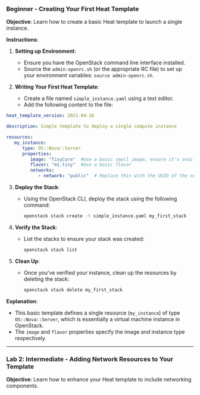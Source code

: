### Beginner - Creating Your First Heat Template

**Objective**: Learn how to create a basic Heat template to launch a single instance.

**Instructions**:

1. **Setting up Environment**:
    - Ensure you have the OpenStack command line interface installed.
    - Source the `admin-openrc.sh` (or the appropriate RC file) to set up your environment variables: `source admin-openrc.sh`.

2. **Writing Your First Heat Template**:
    - Create a file named `simple_instance.yaml` using a text editor.
    - Add the following content to the file:

```yaml
heat_template_version: 2021-04-16

description: Simple template to deploy a single compute instance

resources:
   my_instance:
      type: OS::Nova::Server
      properties:
         image: "TinyCore"  #Use a basic small image, ensure it's available in your Glance repository
         flavor: "m1.tiny"  #Use a basic flavor
         networks:
            - network: "public"  # Replace this with the UUID of the network you want to connect to
```

3. **Deploy the Stack**:
    - Using the OpenStack CLI, deploy the stack using the following command:
      ```bash
      openstack stack create -t simple_instance.yaml my_first_stack
      ```

4. **Verify the Stack**:
    - List the stacks to ensure your stack was created:
      ```bash
      openstack stack list
      ```

5. **Clean Up**:
    - Once you've verified your instance, clean up the resources by deleting the stack:
      ```bash
      openstack stack delete my_first_stack
      ```

**Explanation**:
- This basic template defines a single resource (`my_instance`) of type `OS::Nova::Server`, which is essentially a virtual machine instance in OpenStack.
- The `image` and `flavor` properties specify the image and instance type respectively.

---

### Lab 2: Intermediate - Adding Network Resources to Your Template

**Objective**: Learn how to enhance your Heat template to include networking components.
